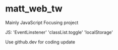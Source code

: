 # matt_web_tw

Mainly JavaScript Focusing project

JS: 'EventLinstener' 'classList.toggle' 'localStorage'

Use github.dev for coding update
